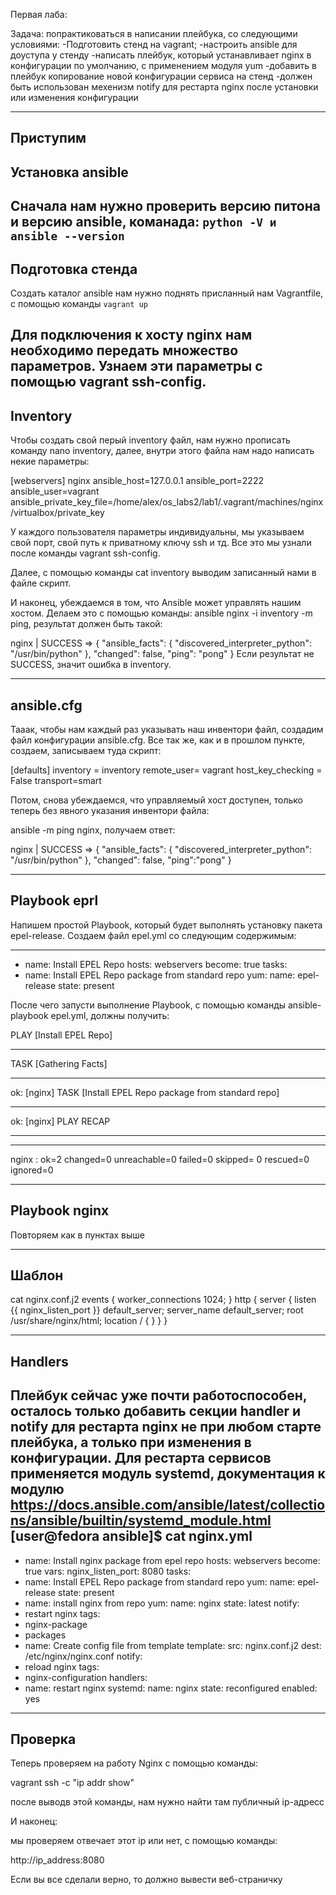 Первая лаба:

Задача: попрактиковаться в написании плейбука, со следующими условиями:
-Подготовить стенд на vagrant;
-настроить ansible для доуступа у стенду
-написать плейбук, который устанавливает nginx в конфигурации по умолчанию, с применением модуля yum
-добавить в плейбук копирование новой конфигурации сервиса на стенд 
-должен быть использован мехенизм notify для рестарта nginx после установки или изменения конфигурации

---
Приступим
---
Установка ansible
---
Сначала нам нужно проверить версию питона и версию ansible, команада: `python -V и ansible --version`
---
Подготовка стенда 
---
Создать каталог ansible 
нам нужно поднять присланный нам Vagrantfile, с помощью команды `vagrant up`

Для подключения к хосту nginx нам необходимо передать множество параметров. Узнаем эти параметры с помощью vagrant ssh-config.
---
Inventory
---
Чтобы создать свой перый inventory файл, нам нужно прописать команду nano inventory, далее, внутри этого файла нам надо написать некие параметры:

[webservers]
nginx ansible_host=127.0.0.1 ansible_port=2222 ansible_user=vagrant ansible_private_key_file=/home/alex/os_labs2/lab1/.vagrant/machines/nginx/virtualbox/private_key

У каждого пользователя параметры индивидуальны, мы указываем свой порт, свой путь к приватному ключу ssh и тд. Все это мы узнали после команды vagrant ssh-config.


Далее, с помощью команды cat inventory выводим записанный нами в файле скрипт.

И наконец, убеждаемся в том, что Ansible может управлять нашим хостом. Делаем это с помощью команды:
ansible nginx -i inventory -m ping, результат должен быть такой:

nginx | SUCCESS => {
"ansible_facts": {
"discovered_interpreter_python": "/usr/bin/python"
},
"changed": false,
"ping": "pong"
}
 Если результат не SUCCESS, значит ошибка в inventory.

---
ansible.cfg
---

Тааак, чтобы нам каждый раз указывать наш инвентори файл, создадим файл конфигурации ansible.cfg. Все так же, как и в прошлом пункте, создаем, записываем туда скрипт:

[defaults]
inventory = inventory
remote_user= vagrant
host_key_checking = False
transport=smart

Потом, снова убеждаемся, что управляемый хост доступен, только теперь без явного указания инвентори файла:

ansible -m ping nginx, получаем ответ:


nginx | SUCCESS => {
"ansible_facts": {
"discovered_interpreter_python": "/usr/bin/python"
},
"changed": false,
"ping":"pong"
}

---
Playbook eprl
---

Напишем простой Playbook, который будет выполнять установку пакета epel-release. Создаем файл epel.yml со следующим содержимым:

---
- name: Install EPEL Repo
hosts: webservers
become: true
tasks:
- name: Install EPEL Repo package from standard repo
yum:
name: epel-release
state: present

После чего запусти выполнение Playbook, с помощью команды ansible-playbook epel.yml, должны получить:

PLAY [Install EPEL Repo]
**************************************************************
TASK [Gathering Facts]
****************************************************************
ok: [nginx]
TASK [Install EPEL Repo package from standard repo]
***********************************
ok: [nginx]
PLAY RECAP
******************************************************************
**********
nginx : ok=2
changed=0 unreachable=0 failed=0 skipped=
0 rescued=0 ignored=0

---
Playbook nginx
---
Повторяем как в пунктах выше

---
Шаблон
---

cat nginx.conf.j2
events {
worker_connections 1024;
}
http {
server {
listen {{ nginx_listen_port }} default_server;
server_name default_server;
root /usr/share/nginx/html;
location / {
}
}
}

---
Handlers
---

Плейбук сейчас уже почти работоспособен, осталось только добавить секции handler и notify
для рестарта nginx не при любом старте плейбука, а только при изменения в конфигурации.
Для рестарта сервисов применяется модуль systemd, документация к модулю
https://docs.ansible.com/ansible/latest/collections/ansible/builtin/systemd_module.html
[user@fedora ansible]$ cat nginx.yml
---
- name: Install nginx package from epel repo
hosts: webservers
become: true
vars:
nginx_listen_port: 8080
tasks:
- name: Install EPEL Repo package from standard repo
yum:
name: epel-release
state: present
- name: install nginx from repo
yum:
name: nginx
state: latest
notify:
- restart nginx
tags:
- nginx-package
- packages
- name: Create config file from template
template:
src: nginx.conf.j2
dest: /etc/nginx/nginx.conf
notify:
- reload nginx
tags:
- nginx-configuration
handlers:
- name: restart nginx
systemd:
name: nginx
state: reconfigured
enabled: yes

---
Проверка 
---

Теперь проверяем на работу Nginx c помощью команды:

vagrant ssh -c "ip addr show"

после выводв этой команды, нам нужно найти там публичный ip-адресс

И наконец:

мы проверяем отвечает этот ip или нет, с помощью команды:

http://ip_address:8080

Если вы все сделали верно, то должно вывести веб-страничку



